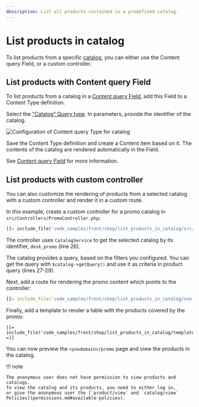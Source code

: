 ```yaml
---
description: List all products contained in a predefined catalog.
---
```


# List products in catalog

To list products from a specific [catalog](catalog.md#catalogs), you can either use the Content query Field,
or a custom controller.

## List products with Content query Field

To list products from a catalog in a [Content query Field](contentqueryfield.md),
add this Field to a Content Type definition.

Select the ["Catalog" Query type](built-in_query_types.md#catalog).
In parameters, provide the identifier of the catalog.

![Configuration of Content query Type for catalog](catalog_query_type_field.png)

Save the Content Type definition and create a Content item based on it.
The contents of the catalog are rendered automatically in the Field.

See [Content query Field](content_queries.md#pagination) for more information.

## List products with custom controller

You can also customize the rendering of products from a selected catalog with a custom controller and render it in a custom route.

In this example, create a custom controller for a promo catalog in `src/Controllers/PromoController.php`:

``` php hl_lines="26 27 29"
[[= include_file('code_samples/front/shop/list_products_in_catalog/src/Controller/PromoController.php') =]]
```

The controller uses `CatalogService` to get the selected catalog by its identifier, `desk_promo` (line 26).

The catalog provides a query, based on the filters you configured.
You can get the query with `$catalog->getQuery()` and use it as criteria in product query (lines 27-29).

Next, add a route for rendering the promo content which points to the controller:

``` yaml
[[= include_file('code_samples/front/shop/list_products_in_catalog/config/custom_routes.yaml') =]]
```

Finally, add a template to render a table with the products covered by the promo:

``` html+twig
[[= include_file('code_samples/front/shop/list_products_in_catalog/templates/themes/standard/full/promo.html.twig') =]]
```

You can now preview the `<youdomain>/promo` page and view the products
in the catalog.

!!! note

    The anonymous user does not have permission to view products and catalogs.
    To view the catalog and its products, you need to either log in,
    or give the anonymous user the [`product/view` and `catalog/view` Policies](permissions.md#available-policies).
